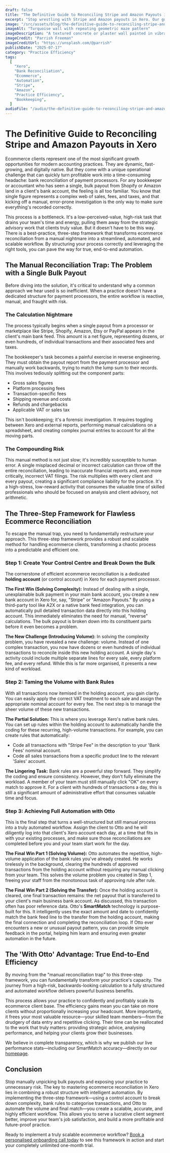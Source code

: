 ```yaml
---
draft: false
title: "The Definitive Guide to Reconciling Stripe and Amazon Payouts in Xero"
excerpt: "Stop wrestling with Stripe and Amazon payouts in Xero. Our guide details a three-step framework to automate your ecommerce reconciliation, turning a manual bottleneck into a streamlined workflow."
image: "/src/assets/blog/the-definitive-guide-to-reconciling-stripe-and-amazon-payouts-in-xero.jpg"
imageAlt: "Turquoise wall with repeating geometric maze pattern"
imageDescription: "A textured concrete or plaster wall painted in vibrant turquoise features a continuous geometric pattern of interlocking rectangular shapes forming a maze-like design. The pattern creates a sense of systematic organisation and flow, with the lighter blue-grey lines standing out against the turquoise background, suggesting both complexity and order working in harmony."
imageCredit: "Parrish Freeman"
imageCreditUrl: "https://unsplash.com/@parrish"
publishDate: "2025-07-17"
category: "Practice Efficiency"
tags:
  [
    "Xero",
    "Bank Reconciliation",
    "Ecommerce",
    "Automation",
    "Stripe",
    "Amazon",
    "Practice Efficiency",
    "Bookkeeping",
  ]
audioFile: "/audio/the-definitive-guide-to-reconciling-stripe-and-amazon-payouts-in-xero.mp3"
---
```


# The Definitive Guide to Reconciling Stripe and Amazon Payouts in Xero

Ecommerce clients represent one of the most significant growth opportunities for modern accounting practices. They are
dynamic, fast-growing, and digitally native. But they come with a unique operational challenge that can quickly turn
profitable work into a time-consuming headache: bank reconciliation of payment processors. For any bookkeeper or
accountant who has seen a single, bulk payout from Shopify or Amazon land in a client's bank account, the feeling is all
too familiar. You know that single figure represents a complex web of sales, fees, and taxes, and that kicking off a
manual, error-prone investigation is the only way to make sure everything's recorded correctly.

This process is a bottleneck. It's a low-perceived-value, high-risk task that drains your team's time and energy,
pulling them away from the strategic advisory work that clients truly value. But it doesn't have to be this way. There
is a best-practice, three-step framework that transforms ecommerce reconciliation from a manual nightmare into a
streamlined, automated, and scalable workflow. By structuring your process correctly and leveraging the right tools, you
can pave the way for true, end-to-end automation.

## The Manual Reconciliation Trap: The Problem with a Single Bulk Payout

Before diving into the solution, it's critical to understand why a common approach we hear used is so inefficient. When
a practice doesn't have a dedicated structure for payment processors, the entire workflow is reactive, manual, and
fraught with risk.

### The Calculation Nightmare

The process typically begins when a single payout from a processor or marketplace like Stripe, Shopify, Amazon, Etsy or
PayPal appears in the client's main bank feed. This amount is a net figure, representing dozens, or even hundreds, of
individual transactions and their associated fees and taxes.

The bookkeeper's task becomes a painful exercise in reverse engineering. They must obtain the payout report from the
payment processor and manually work backwards, trying to match the lump sum to their records. This involves tediously
splitting out the component parts:

- Gross sales figures
- Platform processing fees
- Transaction-specific fees
- Shipping revenue and costs
- Refunds and chargebacks
- Applicable VAT or sales tax

This isn't bookkeeping; it's a forensic investigation. It requires toggling between Xero and external reports,
performing manual calculations on a spreadsheet, and creating complex journal entries to account for all the moving
parts.

### The Compounding Risk

This manual method is not just slow; it's incredibly susceptible to human error. A single misplaced decimal or incorrect
calculation can throw off the entire reconciliation, leading to inaccurate financial reports and, even more critically,
incorrect VAT filings. The risk multiplies with every client and every payout, creating a significant compliance
liability for the practice. It's a high-stress, low-reward activity that consumes the valuable time of skilled
professionals who should be focused on analysis and client advisory, not arithmetic.

## The Three-Step Framework for Flawless Ecommerce Reconciliation

To escape the manual trap, you need to fundamentally restructure your approach. This three-step framework provides a
robust and scalable method for handling ecommerce clients, transforming a chaotic process into a predictable and
efficient one.

### Step 1: Create Your Control Centre and Break Down the Bulk

The cornerstone of efficient ecommerce reconciliation is a dedicated **holding account** (or control account) in Xero
for each payment processor.

**The First Win (Solving Complexity):** Instead of dealing with a single, unexplainable bulk payment in your main bank
account, you create a new bank account in Xero for, say, "Stripe" or "Amazon Payouts." By using a third-party tool like
A2X or a native bank feed integration, you can automatically pull detailed transaction data directly into this holding
account. This immediately eliminates the need for manual, "reverse" calculations. The bulk payout is broken down into
its constituent parts before it even becomes a problem.

**The New Challenge (Introducing Volume):** In solving the complexity problem, you have revealed a new challenge:
volume. Instead of one complex transaction, you now have dozens or even hundreds of individual transactions to reconcile
inside this new holding account. A single day's activity could include multiple separate lines for every sale, every
platform fee, and every refund. While this is far more organised, it presents a new kind of workload.

### Step 2: Taming the Volume with Bank Rules

With all transactions now itemised in the holding account, you gain clarity. You can easily apply the correct VAT
treatment to each sale and assign the appropriate nominal account for every fee. The next step is to manage the sheer
volume of these new transactions.

**The Partial Solution:** This is where you leverage Xero's native bank rules. You can set up rules within the holding
account to automatically handle the coding for these recurring, high-volume transactions. For example, you can create
rules that automatically:

- Code all transactions with "Stripe Fee" in the description to your 'Bank Fees' nominal account.
- Code all sales transactions from a specific product line to the relevant 'Sales' account.

**The Lingering Task:** Bank rules are a powerful step forward. They simplify the coding and ensure consistency.
However, they don't fully eliminate the workload. A member of your team must still manually click "OK" on every match to
approve it. For a client with hundreds of transactions a day, this is still a significant amount of administrative
effort that consumes valuable time and focus.

### Step 3: Achieving Full Automation with Otto

This is the final step that turns a well-structured but still manual process into a truly automated workflow. Assign the
client to Otto and he will diligently log into that client's Xero account each day, at a time that fits in with your
existing processes, and make sure those reconciliations are completed before you and your team start work for the day.

**The Final Win Part 1 (Solving Volume):** Otto automates the repetitive, high-volume application of the bank rules
you've already created. He works tirelessly in the background, clearing the hundreds of approved transactions from the
holding account without requiring any manual clicking from your team. This solves the volume problem you created in Step
1, freeing your staff from the monotonous task of approving rule after rule.

**The Final Win Part 2 (Solving the Transfer):** Once the holding account is cleared, one final transaction remains: the
net payout that is transferred to your client's main business bank account. As discussed, this transaction often has
poor reference data. Otto's **SmartMatch** technology is purpose-built for this. It intelligently uses the exact amount
and date to confidently match the bank feed line to the transfer from the holding account, making the final connection
and completing the reconciliation loop. If Otto ever encounters a new or unusual payout pattern, you can provide simple
feedback in the portal, helping him learn and ensuring even greater automation in the future.

## The 'With Otto' Advantage: True End-to-End Efficiency

By moving from the "manual reconciliation trap" to this three-step framework, you can fundamentally transform your
practice's capacity. The journey from a high-risk, backwards-looking calculation to a fully structured and automated
workflow delivers powerful business benefits.

This process allows your practice to confidently and profitably scale its ecommerce client base. The efficiency gains
mean you can take on more clients without proportionally increasing your headcount. More importantly, it frees your most
valuable resource—your skilled team members—from the drudgery of data entry and repetitive clicking. Their time can be
reallocated to the work that truly matters: providing strategic advice, analysing performance, and helping your clients
grow their businesses.

We believe in complete transparency, which is why we publish our live performance stats—including our SmartMatch
accuracy—directly on our [homepage](/).

## Conclusion

Stop manually unpicking bulk payouts and exposing your practice to unnecessary risk. The key to mastering ecommerce
reconciliation in Xero lies in combining a robust structure with intelligent automation. By implementing the three-step
framework—using a control account to break down complexity, bank rules to categorise transactions, and Otto to automate
the volume and final match—you create a scalable, accurate, and highly efficient workflow. This allows you to serve a
lucrative client segment better, improve your team's job satisfaction, and build a more profitable and future-proof
practice.

Ready to implement a truly scalable ecommerce workflow? [Book a personalised onboarding call today](/trial/) to
see this framework in action and start your completely unlimited one-month trial.
